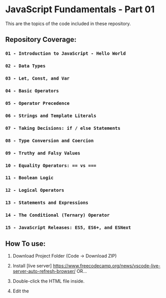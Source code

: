 # JavaScript Fundamentals - Part 01

This are the topics of the code included in these repository.

## Repository Coverage:

### `01 - Introduction to JavaScript - Hello World`

### `02 - Data Types`

### `03 - Let, Const, and Var`

### `04 - Basic Operators`

### `05 - Operator Precedence`

### `06 - Strings and Template Literals`

### `07 - Taking Decisions: if / else Statements`

### `08 - Type Conversion and Coercion`

### `09 - Truthy and Falsy Values`

### `10 - Equality Operators: == vs ===`

### `11 - Boolean Logic`

### `12 - Logical Operators`

### `13 - Statements and Expressions`

### `14 - The Conditional (Ternary) Operator`

### `15 - JavaScript Releases: ES5, ES6+, and ESNext`

## How To use:

1. Download Project Folder (Code -> Download ZIP)

2. Install [live server] https://www.freecodecamp.org/news/vscode-live-server-auto-refresh-browser/ OR...

2. Double-click the HTML file inside.

3. Edit the **<script src="">** part below and put in the file name of the JS file of the lecture.

4. If live server is installed, the page will automatically reload, if not, hit F5 on the HTML page.

5. Check the console tab (F12) for changes.


